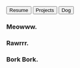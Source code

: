 <body>
  <link rel="stylesheet" href="styles.css">
  <div class="tab">
    <button class="tablinks" onclick="clickHandle(event, 'Resume')">Resume</button>
    <button class="tablinks" onclick="clickHandle(event, 'Projects')">Projects</button>
    <button class="tablinks" onclick="clickHandle(event, 'Dog')">Dog</button>
  </div>

  <div id="Resume" class="tabcontent">
    <h3>Meowww.</h3>
  </div>

  <div id="Projects" class="tabcontent">
    <h3>Rawrrr.</h3>
  </div>

  <div id="Dog" class="tabcontent">
    <h3>Bork Bork.</h3>
</div>

<script>
function clickHandle(evt, animalName) {
  let i, tabcontent, tablinks;

  // This is to clear the previous clicked content.
  tabcontent = document.getElementsByClassName("tabcontent");
  for (i = 0; i < tabcontent.length; i++) {
    tabcontent[i].style.display = "none";
  }

  // Set the tab to be "active".
  tablinks = document.getElementsByClassName("tablinks");
  for (i = 0; i < tablinks.length; i++) {
    tablinks[i].className = tablinks[i].className.replace(" active", "");
  }

  // Display the clicked tab and set it to active.
  document.getElementById(animalName).style.display = "block";
  evt.currentTarget.className += " active";
}
</script>
</body>
